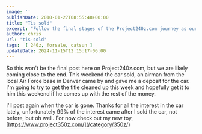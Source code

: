 ```yaml
---
image: ''
publishDate: 2010-01-27T08:55:48+00:00
title: "Tis sold"
excerpt: "Follow the final stages of the Project240z.com journey as our precious car finds a new home with an airman. Stay tuned for more!"
author: chris
url: 'tis-sold'
tags:  [ 240z, forsale, datsun ] 
updateDate: 2024-11-15T12:15:17-06:00
---
```


So this won't be the final post here on Project240z.com, but we are likely coming close to the end. This weekend the car sold, an airman from the local Air Force base in Denver came by and gave me a deposit for the car. I'm going to try to get the title cleaned up this week and hopefully get it to him this weekend if he comes up with the rest of the money.

I'll post again when the car is gone. Thanks for all the interest in the car lately, unfortunately 99% of the interest came after I sold the car, not before, but oh well. For now check out my new toy, [https://www.project350z.com/](/category/350z/)
